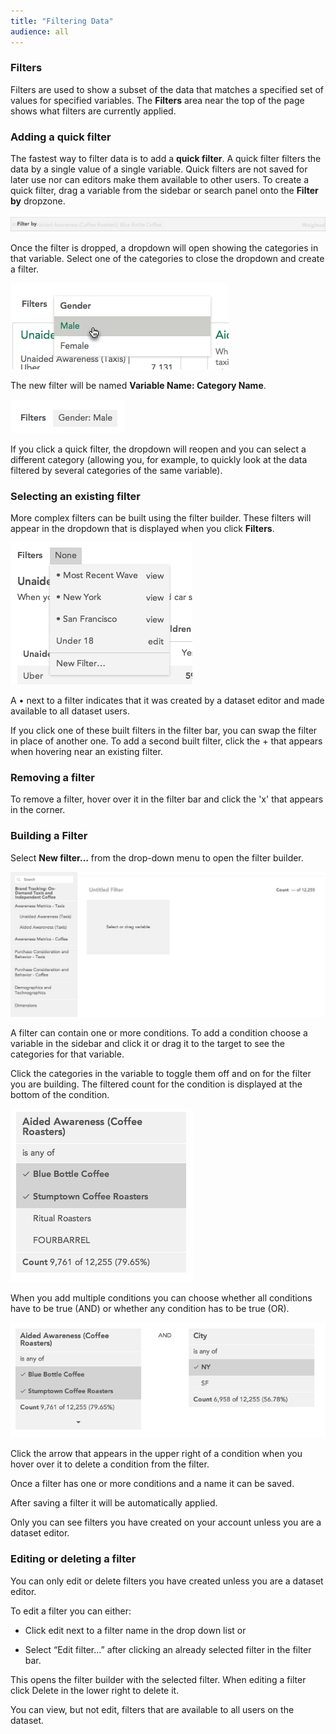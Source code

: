 ```yaml
---
title: "Filtering Data"
audience: all
---
```


### Filters

Filters are used to show a subset of the data that matches a specified set of values for specified variables. The **Filters** area near the top of the page shows what filters are currently applied. 

### Adding a quick filter

The fastest way to filter data is to add a **quick filter**. A quick filter filters the data by a single value of a single variable. Quick filters are not saved for later use nor can editors make them available to other users. To create a quick filter, drag a variable from the sidebar or search panel onto the **Filter by** dropzone.

![](images/FilterDropZone.png)

Once the filter is dropped, a dropdown will open showing the categories in that variable. Select one of the categories to close the dropdown and create a filter.

![](images/SelectQuickFilter.png)

The new filter will be named **Variable Name: Category Name**.

![](images/QuickFilterGender.png)

If you click a quick filter, the dropdown will reopen and you can select a different category (allowing you, for example, to quickly look at the data filtered by several categories of the same variable).

### Selecting an existing filter

More complex filters can be built using the filter builder. These filters will appear in the dropdown that is displayed when you click **Filters**.

![](images/FilterSelect.png)

A • next to a filter indicates that it was created by a dataset editor and made available to all dataset users.

If you click one of these built filters in the filter bar, you can swap the filter in place of another one. To add a second built filter, click the + that appears when hovering near an existing filter.

### Removing a filter

To remove a filter, hover over it in the filter bar and click the 'x' that appears in the corner.

### Building a Filter

Select **New filter…** from the drop-down menu to open the filter builder. 

![](images/FilterBuilderEmpty.png)

A filter can contain one or more conditions. To add a condition choose a variable in the sidebar and click it or drag it to the target to see the categories for that variable.

Click the categories in the variable to toggle them off and on for the filter you are building. The filtered count for the condition is displayed at the bottom of the condition.

![](images/FilterBuilderCondition.png)

When you add multiple conditions you can choose whether all conditions have to be true (AND) or whether any condition has to be true (OR).

![](images/FilterBuilderComplexCondition.png)

Click the arrow that appears in the upper right of a condition when you hover over it to delete a condition from the filter.

Once a filter has one or more conditions and a name it can be saved.

After saving a filter it will be automatically applied.

Only you can see filters you have created on your account unless you are a dataset editor.

### Editing or deleting a filter

You can only edit or delete filters you have created unless you are a dataset editor.

To edit a filter you can either:

  * Click edit next to a filter name in the drop down list or

  * Select “Edit filter…” after clicking an already selected filter in the filter bar.

This opens the filter builder with the selected filter. When editing a filter click Delete in the lower right to delete it.

You can view, but not edit, filters that are available to all users on the dataset.